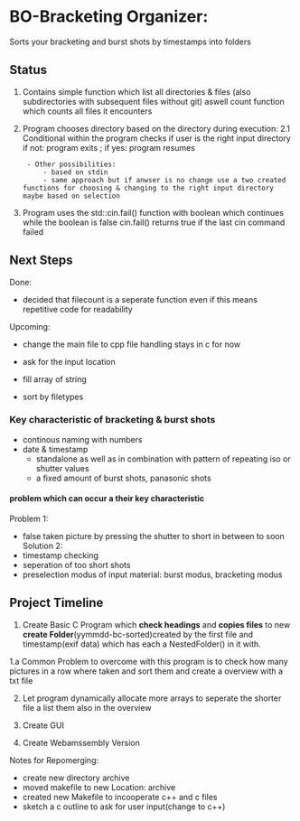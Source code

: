 # BO-Bracketing Organizer:

Sorts your bracketing and burst shots by timestamps into folders

## Status

1. Contains simple function which list all directories & files (also subdirectories with subsequent files without git) aswell count function which counts all files it encounters
2. Program chooses directory based on the directory during execution:
    2.1 Conditional within the program checks if user is the right input directory
        if not: program exits ; if yes: program resumes

        - Other possibilities: 
            - based on stdin 
            - same approach but if anwser is no change use a two created functions for choosing & changing to the right input directory maybe based on selection

3. Program uses the std::cin.fail() function with boolean which continues while the boolean is false
    cin.fail() returns true if the last cin command failed

## Next Steps

Done:
- decided that filecount is a seperate function even if this means repetitive code for readability

Upcoming:
- change the main file to cpp file handling stays in c for now
- ask for the input location

- fill array of string
- sort by filetypes

### Key characteristic of bracketing & burst shots

- continous naming with numbers
- date & timestamp
    - standalone as well as in combination with pattern of repeating iso or shutter values 
    - a fixed amount of burst shots, panasonic shots
#### problem which can occur a their key characteristic

Problem 1:
- false taken picture by pressing the shutter to short in between to soon
Solution 2: 
- timestamp checking
- seperation of too short shots
- preselection modus of input material: burst modus, bracketing modus 
## Project Timeline
1. Create Basic C Program which  **check headings** and **copies files** to new **create Folder**(yymmdd-bc-sorted)created by the first file and timestamp(exif data) which has each a NestedFolder() in it with.

1.a Common Problem to overcome with this program is to check how many pictures in a row where taken and sort them and create a overview with a txt file

2. Let program dynamically allocate more arrays to seperate the shorter file a list them also in the overview

3. Create GUI
4. Create Webamssembly Version


Notes for Repomerging:
- create new directory archive
- moved makefile to new Location: archive
- created new Makefile to incooperate c++ and c files
- sketch a c outline to ask for user input(change to c++)